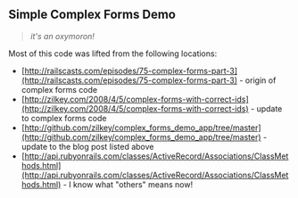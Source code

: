 ## Simple Complex Forms Demo

> *it's an oxymoron!*

Most of this code was lifted from the following locations:
* [http://railscasts.com/episodes/75-complex-forms-part-3](http://railscasts.com/episodes/75-complex-forms-part-3) - origin of complex forms code
* [http://zilkey.com/2008/4/5/complex-forms-with-correct-ids](http://zilkey.com/2008/4/5/complex-forms-with-correct-ids) - update to complex forms code
* [http://github.com/zilkey/complex_forms_demo_app/tree/master](http://github.com/zilkey/complex_forms_demo_app/tree/master) - update to the blog post listed above
* [http://api.rubyonrails.com/classes/ActiveRecord/Associations/ClassMethods.html](http://api.rubyonrails.com/classes/ActiveRecord/Associations/ClassMethods.html) - I know what "others" means now!


